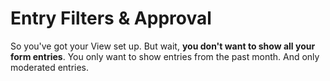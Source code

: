 # Entry Filters & Approval

So you've got your View set up. But wait, **you don't want to show all your form entries**. You only want to show entries from the past month. And only moderated entries.